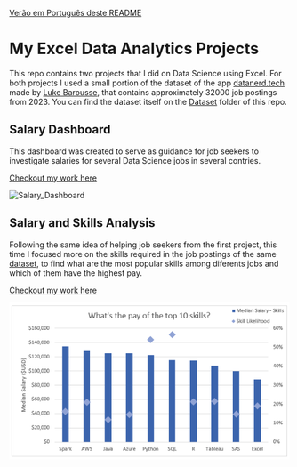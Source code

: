 [Verão em Português deste README](README-ptbr.md)

# My Excel Data Analytics Projects  
 This repo contains two projects that I did on Data Science using Excel. For both projects I used a small portion of the dataset of the app [datanerd.tech](datanerd.tech) made by [Luke Barousse](https://www.lukebarousse.com/), that contains approximately 32000 job postings from 2023. You can find the dataset itself on the [Dataset](Resources/Dataset) folder of this repo.

## Salary Dashboard  
 This dashboard was created to serve as guidance for job seekers to investigate salaries for several Data Science jobs in several contries.  
 
 [Checkout my work here](Project_1-Dashboard)

 ![Salary_Dashboard](https://github.com/user-attachments/assets/40440bf4-1220-4c34-9926-abd4d7a2347d)

## Salary and Skills Analysis
 Following the same idea of helping job seekers from the first project, this time I focused more on the skills required in the job postings of the same [dataset](Resources/Dataset), to find what are the most popular skills among diferents jobs and which of them have the highest pay.  

 [Checkout my work here](Project_2-Analysis)  

 ![Project Analysis Chart 1](Resources/Images/Project_Analysis_Chart1.png)  